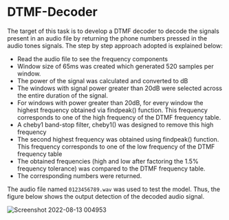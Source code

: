 # DTMF-Decoder

The target of this task is to develop a DTMF decoder to decode the signals present in an audio file by returning the phone numbers pressed in the audio tones signals. The step by step approach adopted is explained below:

+ Read the audio file to see the frequency components
+ Window size of 65ms was created which generated 520 samples per window.
+ The power of the signal was calculated and converted to dB
+ The windows with signal power greater than 20dB were selected across the entire duration of the signal.
+ For windows with power greater than 20dB, for every window the highest frequency obtained via findpeak() function. This frequency corresponds to one of the high frequency of the DTMF frequency table.
+ A cheby1 band-stop filter, cheby1() was designed to remove this high frequency
+ The second highest frequency was obtained using findpeak() function. This frequency corresponds to one of the low frequency of the DTMF frequency table
+ The obtained frequencies (high and low after factoring the 1.5% frequency tolerance) was compared to the DTMF frequency table.
+ The corresponding numbers were returned.

The audio file named `0123456789.wav` was used to test the model. Thus, the figure below shows the output detection of the decoded audio signal.


![Screenshot 2022-08-13 004953](https://user-images.githubusercontent.com/16369782/184454176-0d16ce1f-9a06-427d-ada6-e1eebf42a965.png)
